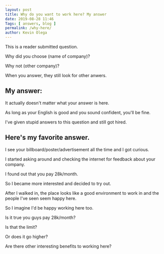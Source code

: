 ```yaml
--- 
layout: post 
title: Why do you want to work here? My answer
date: 2019-08-28 11:46
Tags: [ answers, blog ]
permalink: /why-here/ 
author: Kevin Olega 
--- 
```

This is a reader submitted question.

Why did you choose (name of company)? 

Why not (other company)?

When you answer, they still look for other anwers.

## My answer:

It actually doesn't matter what your answer is here. 

As long as your English is good and you sound confident, you'll be fine. 

I've given stupid answers to this question and still got hired. 

## Here's my favorite answer.

I see your billboard/poster/advertisement all the time and I got curious. 

I started asking around and checking the internet for feedback about your company. 

I found out that you pay 28k/month. 

So I became more interested and decided to try out.

After I walked in, the place looks like a good environment to work in and the people I've seen seem happy here. 

So I imagine I'd be happy working here too. 

Is it true you guys pay 28k/month?

Is that the limit?

Or does it go higher?

Are there other interesting benefits to working here?